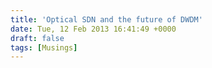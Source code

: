 ```yaml
---
title: 'Optical SDN and the future of DWDM'
date: Tue, 12 Feb 2013 16:41:49 +0000
draft: false
tags: [Musings]
---
```


